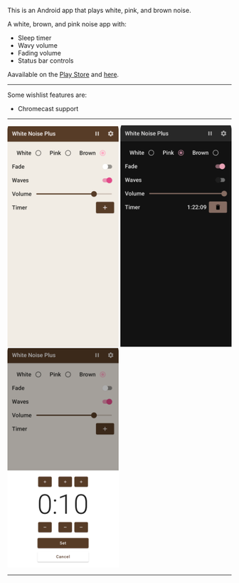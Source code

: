 This is an Android app that plays white, pink, and brown noise.

A white, brown, and pink noise app with:
* Sleep timer
* Wavy volume
* Fading volume
* Status bar controls

Aavailable on the [Play Store](https://play.google.com/store/apps/details?id=dalbers.com.noise "App Link") and [here](https://github.com/davidalbers/whitenoise/releases/tag/v2.0).

---
Some wishlist features are:
* Chromecast support

---
<img src="/screenshots/noiseScreenshot.png" width="250"> <img src="/screenshots/noiseScreenshotDark.png" width="250"> <img src="/screenshots/noiseScreenshotTimer.png" width="250">

---
